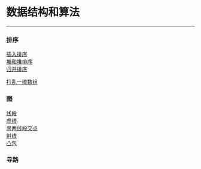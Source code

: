 ﻿# 数据结构和算法
---

### 排序

[插入排序](/isertSort/readme.md)<br>
[堆和堆排序](/heapSort/readme.md)<br>
[归并排序](/mergeSort/readme.md)<br>

[打乱一维数组](/shuffle/readme.md)<br>

### 图

[线段](/line/readme.md)<br>
[虚线](/dottedLine/readme.md)<br>
[求两线段交点](/segmentsIntr/readme.md)<br>
[射线](/rayline/readme.md)<br>
[凸包](/convexHull/readme.md)<br>

### 寻路

